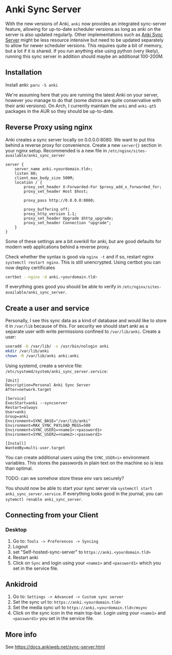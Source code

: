 # Anki Sync Server
With the new versions of Anki, `anki` now provides an integrated sync-server feature, allowing for up-to-date scheduler versions as long as anki on the server is also updated regularly.
Other implementations such as [Anki Sync Server](https://github.com/dsnopek/anki-sync-server) might be less resource intensive but need to be updated separately to allow for newer scheduler versions.
This requires quite a bit of memory, but a lot if it is shared. If you run anything else using python (very likely), running this sync server in addition should maybe an additional 100-200M.

## Installation
Install anki: `paru -S anki`

We're assuming here that you are running the latest Anki on your server, however you manage to do that (some distros are quite conservative with their anki versions). On Arch, I currently maintain the `anki` and `anki-qt5` packages in the AUR so they should be up-to-date.

## Reverse Proxy using nginx
Anki creates a sync server locally on 0.0.0.0:8080. We want to put this behind a reverse proxy for convenience.
Create a new `server{}` section in your nginx setup. Recommended is a new file in `/etc/nginx/sites-available/anki_sync_server`

```nginx
server {
	server_name anki.<yourdomain.tld>;
	listen 80;
	client_max_body_size 500M;
	location / {
		proxy_set_header X-Forwarded-For $proxy_add_x_forwarded_for;
		proxy_set_header Host $host;

		proxy_pass http://0.0.0.0:8080;

		proxy_buffering off;
		proxy_http_version 1.1;
		proxy_set_header Upgrade $http_upgrade;
		proxy_set_header Connection "upgrade";
	}
}
```
Some of these settings are a bit overkill for anki, but are good defaults for modern web applications behind a reverse proxy.

Check whether the syntax is good via `nginx -t` and if so, restart nginx `systemctl restart nginx`.
This is still unencrypted. Using certbot you can now deploy certificates
```sh
certbot --nginx -d anki.<yourdomain.tld>
```
If everything goes good you should be able to verify in `/etc/nginx/sites-available/anki_sync_server`.

##  Create a user and service
Personally, I see this sync data as a kind of database and would like to store it in `/var/lib` because of this.
For security we should start anki as a separate user with write permissions confined to `/var/lib/anki`.
Create a user:

```sh
useradd -b /var/lib/ -s /usr/bin/nologin anki
mkdir /var/lib/anki
chown -R /var/lib/anki anki:anki
```

Using systemd, create a service file: `/etc/systemd/system/anki_sync_server.service`:

```systemd
[Unit]
Description=Personal Anki Sync Server
After=network.target

[Service]
ExecStart=anki --syncserver
Restart=always
User=anki
Group=anki
Environment=SYNC_BASE="/var/lib/anki"
Environment=MAX_SYNC_PAYLOAD_MEGS=500
Environment=SYNC_USER1=<name1>:<password1>
Environment=SYNC_USER2=<name2>:<password2>

[Install]
WantedBy=multi-user.target
```

You can create additional users using the `SYNC_USER<i>` environment variables. This stores the passwords in plain text on the machine so is less than optimal.

TODO: can we somehow store these env vars securely?

You should now be able to start your sync server via `systemctl start anki_sync_server.service`.
If everything looks good in the journal, you can `sytemctl renable anki_sync_server`.


## Connecting from your Client
### Desktop
1. Go to: `Tools -> Preferences -> Syncing`
2. Logout
3. set "Self-hosted-sync-server" to `https://anki.<yourdomain.tld>`
5. Restart anki
6. Click on `Sync` and login using your `<name1>` and `<password1>` which you set in the service file.

## Ankidroid
1. Go to: `Settings -> Advanced -> Custom sync server`
2. Set the sync url to: `https://anki.<yourdomain.tld>`
3. Set the media sync url to `https://anki.<yourdomain.tld>/msync`
4. Click on the sync icon in the main top-bar. Login using your `<name1>` and `<password1>` you set in the service file.

## More info
See https://docs.ankiweb.net/sync-server.html
